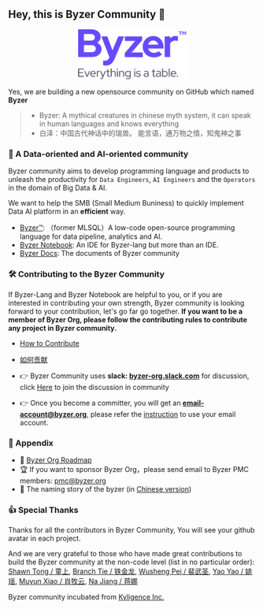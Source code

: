 ## Hey, this is Byzer Community 👋

<p align="center">
    <img src="https://raw.githubusercontent.com/byzer-org/.github/main/media/Byzer_Logo.png" alt="drawing"  width="220"/>


Yes, we are building a new opensource community on GitHub which named **Byzer**


> - Byzer: A mythical creatures in chinese myth system, it can speak in human languages and knows everything
> - 白泽：中国古代神话中的瑞兽。 能言语，通万物之情，知鬼神之事

### 🦄 A Data-oriented and AI-oriented community


Byzer community aims to develop programming language and products to unleash the productivity for `Data Engineers`, `AI Engineers` and the `Operators` in the domain of Big Data & AI. 

We want to help the SMB (Small Medium Buniness) to quickly implement Data AI platform in an **efficient** way. 

- [Byzer™](https://github.com/byzer-org/byzer-lang): （former MLSQL）A low-code open-source programming language for data pipeline, analytics and AI.
- [Byzer Notebook](https://github.com/byzer-org/byzer-notebook): An IDE for Byzer-lang but more than an IDE.
- [Byzer Docs](https://docs.byzer.org/): The documents of Byzer community


### 🛠 Contributing to the Byzer Community

If Byzer-Lang and Byzer Notebook are helpful to you, or if you are interested in contributing your own strength, Byzer community is looking forward to your contribution, let's go far go together. **If you want to be a member of Byzer Org, please follow the contributing rules to contribute any project in Byzer community.**


- [How to Contribute](https://github.com/byzer-org/byzer-doc/blob/main/byzer-lang/en-us/appendix/contribute.md) 
- [如何贡献](https://github.com/byzer-org/byzer-doc/blob/main/byzer-lang/zh-cn/appendix/contribute.md)


- 👉  Byzer Community uses **slack: [byzer-org.slack.com](byzer-org.slack.com)** for discussion, click [Here](https://join.slack.com/t/byzer-org/shared_invite/zt-10qgl60dg-lX4fFggaHyHB6GtUmer_xw) to join the discussion in community
- 👉  Once you become a committer, you will get an **email-account@byzer.org**, please refer the [instruction](../misc/use_email.md) to use your email account.



### 👀 Appendix

- 🎯  [Byzer Org Roadmap](https://github.com/byzer-org/.github/blob/main/roadmap/README.md) 
- 🏆  If you want to sponsor Byzer Org，please send email to Byzer PMC members: [pmc@byzer.org](pmc@byzer.org)
- 🤪  The naming story of the byzer (in [Chinese version](https://github.com/byzer-org/byzer-doc/blob/main/byzer-lang/zh-cn/appendix/naming_story.md))

### 👍 Special Thanks
Thanks for all the contributors in Byzer Community, You will see your github avatar in each project.

And we are very grateful to those who have made great contributions to build the Byzer community at the non-code level (list in no particular order): [Shawn Tong / 童上](mailto:tongshangi5700@gmail.com), [Branch Tie / 铁金龙](mailto:tiemuxu@gmail.com), [Wusheng Pei / 裴武圣](mailto:493316927@qq.com), [Yao Yao / 姚瑶](mailto:yaoyaoustc@gmail.com), [Muyun Xiao / 肖牧云](mailto:xiaomuyun@gmail.com), [Na Jiang / 蒋娜](mailto:Jenna.Jiang2016@outlook.com)

Byzer community incubated from [Kyligence Inc.](https://kyligence.io/)